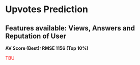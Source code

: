 # Upvotes Prediction 

## Features available: Views, Answers and Reputation of User


**AV Score (Best): RMSE 1156 (Top 10%)**


<font color='red'>TBU </font>
